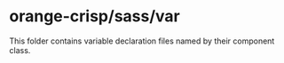 # orange-crisp/sass/var

This folder contains variable declaration files named by their component class.
